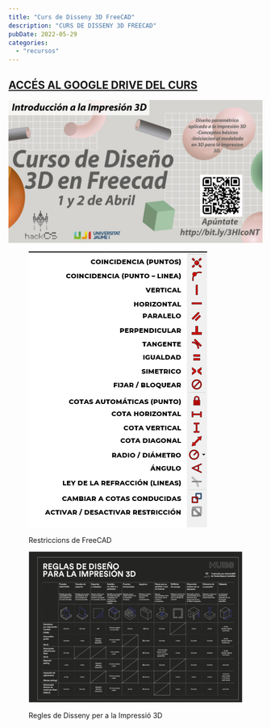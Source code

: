 ```yaml
---
title: "Curs de Disseny 3D FreeCAD"
description: "CURS DE DISSENY 3D FREECAD"
pubDate: 2022-05-29
categories: 
  - "recursos"
---
```


## <a href="https://drive.google.com/drive/folders/1-UYqwOEyzfhaRjzo5PrKtzpbJ9pyfDAO">ACCÉS AL GOOGLE DRIVE DEL CURS</a>

 ![](images/5259437-v3-banner-1-1024x576.jpg)

<figure>

![](images/RestriccionesFreeCAD-1.png)

<figcaption>

Restriccions de FreeCAD

</figcaption>

![](images/TABLA-DE-REGLAS-DEL-DISENO-PARA-IMPRESION-3D-DARK-2.png)

<figcaption>

Regles de Disseny per a la Impressió 3D

</figcaption>

</figure>
